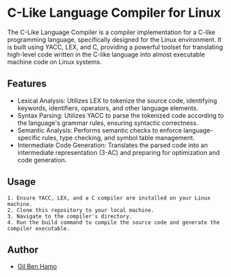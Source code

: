 # C-Like Language Compiler for Linux

The C-Like Language Compiler is a compiler implementation for a C-like programming language, specifically designed for the Linux environment.
It is built using YACC, LEX, and C, providing a powerful toolset for translating high-level code written in the C-like language into almost executable machine code on Linux systems.

## Features

- Lexical Analysis: Utilizes LEX to tokenize the source code, identifying keywords, identifiers, operators, and other language elements.
- Syntax Parsing: Utilizes YACC to parse the tokenized code according to the language's grammar rules, ensuring syntactic correctness.
- Semantic Analysis: Performs semantic checks to enforce language-specific rules, type checking, and symbol table management.
- Intermediate Code Generation: Translates the parsed code into an intermediate representation (3-AC) and preparing for optimization and code generation.

## Usage

    1. Ensure YACC, LEX, and a C compiler are installed on your Linux machine.
    2. Clone this repository to your local machine.
    3. Navigate to the compiler's directory.
    4. Run the build command to compile the source code and generate the compiler executable.

## Author

- [Gil Ben Hamo](https://github.com/gilbenhamo)


